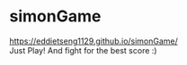 # simonGame

https://eddietseng1129.github.io/simonGame/ <br>
Just Play! And fight for the best score :)
